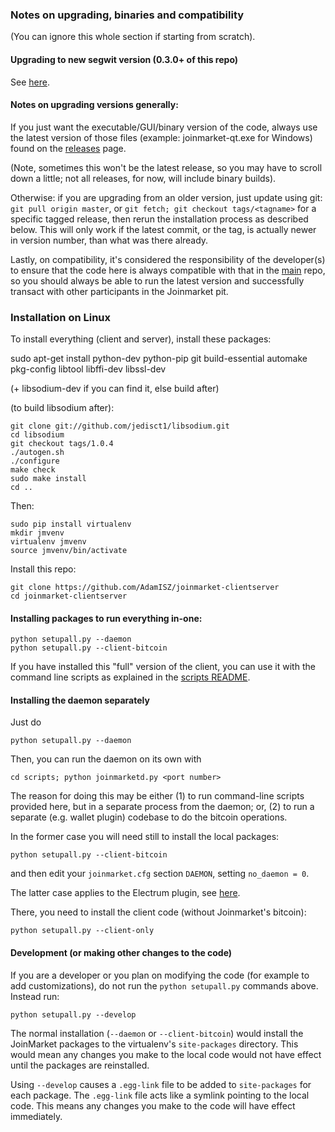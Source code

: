 ### Notes on upgrading, binaries and compatibility

(You can ignore this whole section if starting from scratch).

#### Upgrading to new segwit version (0.3.0+ of this repo)

See [here](SEGWIT-UPGRADE.md).

#### Notes on upgrading versions generally:

If you just want the executable/GUI/binary version of the code, always use
the latest version of those files (example: joinmarket-qt.exe for Windows) found
on the [releases](https://github.com/AdamISZ/joinmarket-clientserver/releases) page.

(Note, sometimes this won't be the latest release, so you may have to scroll down
a little; not all releases, for now, will include binary builds).

Otherwise: if you are upgrading from an older version, just update using git: `git pull origin master`,
or `git fetch; git checkout tags/<tagname>` for a specific tagged release, then rerun the installation
process as described below. This will only work if the latest commit, or the tag,
is actually newer in version number, than what was there already.

Lastly, on compatibility, it's considered the responsibility of the developer(s) to
ensure that the code here is always compatible with that in the [main](https://github.com/Joinmarket-Org/joinmarket)
repo, so you should always be able to run the latest version and successfully transact
with other participants in the Joinmarket pit.

### Installation on Linux

To install everything (client and server), install these packages:

sudo apt-get install python-dev python-pip git build-essential
automake pkg-config libtool libffi-dev libssl-dev

(+ libsodium-dev if you can find it, else build after)

(to build libsodium after):

    git clone git://github.com/jedisct1/libsodium.git
    cd libsodium
    git checkout tags/1.0.4
    ./autogen.sh
    ./configure
    make check
    sudo make install
    cd ..

Then:

    sudo pip install virtualenv
    mkdir jmvenv
    virtualenv jmvenv
    source jmvenv/bin/activate

Install this repo:

    git clone https://github.com/AdamISZ/joinmarket-clientserver
    cd joinmarket-clientserver

#### Installing packages to run everything in-one:

    python setupall.py --daemon
    python setupall.py --client-bitcoin

If you have installed this "full" version of the client, you can use it with the
command line scripts as explained in the [scripts README](https://github.com/AdamISZ/joinmarket-clientserver/tree/master/scripts).

#### Installing the daemon separately

Just do

    python setupall.py --daemon

Then, you can run the daemon on its own with

    cd scripts; python joinmarketd.py <port number>

The reason for doing this may be either (1) to run command-line scripts provided here, but
in a separate process from the daemon; or, (2) to run a separate (e.g. wallet plugin) codebase
to do the bitcoin operations.

In the former case you will need still to install the local packages:
 
    python setupall.py --client-bitcoin

and then edit your `joinmarket.cfg` section `DAEMON`, setting `no_daemon = 0`.

The latter case applies to the Electrum plugin, see [here](https://github.com/AdamISZ/electrum-joinmarket-plugin).

There, you need to install the client code (without Joinmarket's bitcoin):

    python setupall.py --client-only

#### Development (or making other changes to the code)

If you are a developer or you plan on modifying the code (for example to add customizations),
do not run the `python setupall.py` commands above. Instead run:

    python setupall.py --develop

The normal installation (`--daemon` or `--client-bitcoin`) would install the JoinMarket
packages to the virtualenv's `site-packages` directory. This would mean any changes you make to
the local code would not have effect until the packages are reinstalled.

Using `--develop` causes a `.egg-link` file to be added to `site-packages` for each package.
The `.egg-link` file acts like a symlink pointing to the local code. This means any changes you
make to the code will have effect immediately.
